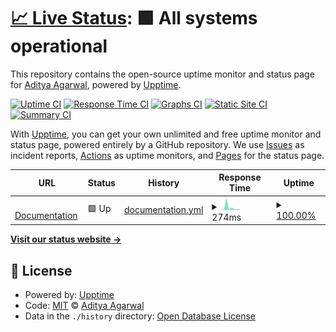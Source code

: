# [📈 Live Status](https://BeastBoyADI.github.io/beast-era-status): <!--live status--> **🟩 All systems operational**

This repository contains the open-source uptime monitor and status page for [Aditya Agarwal](https://BeastBoyADI.github.io/beast-era-status), powered by [Upptime](https://github.com/upptime/upptime).

[![Uptime CI](https://github.com/BeastBoyADI/beast-era-status/workflows/Uptime%20CI/badge.svg)](https://github.com/BeastBoyADI/beast-era-status/actions?query=workflow%3A%22Uptime+CI%22)
[![Response Time CI](https://github.com/BeastBoyADI/beast-era-status/workflows/Response%20Time%20CI/badge.svg)](https://github.com/BeastBoyADI/beast-era-status/actions?query=workflow%3A%22Response+Time+CI%22)
[![Graphs CI](https://github.com/BeastBoyADI/beast-era-status/workflows/Graphs%20CI/badge.svg)](https://github.com/BeastBoyADI/beast-era-status/actions?query=workflow%3A%22Graphs+CI%22)
[![Static Site CI](https://github.com/BeastBoyADI/beast-era-status/workflows/Static%20Site%20CI/badge.svg)](https://github.com/BeastBoyADI/beast-era-status/actions?query=workflow%3A%22Static+Site+CI%22)
[![Summary CI](https://github.com/BeastBoyADI/beast-era-status/workflows/Summary%20CI/badge.svg)](https://github.com/BeastBoyADI/beast-era-status/actions?query=workflow%3A%22Summary+CI%22)

With [Upptime](https://upptime.js.org), you can get your own unlimited and free uptime monitor and status page, powered entirely by a GitHub repository. We use [Issues](https://github.com/BeastBoyADI/beast-era-status/issues) as incident reports, [Actions](https://github.com/BeastBoyADI/beast-era-status/actions) as uptime monitors, and [Pages](https://BeastBoyADI.github.io/beast-era-status) for the status page.

<!--start: status pages-->
<!-- This summary is generated by Upptime (https://github.com/upptime/upptime) -->
<!-- Do not edit this manually, your changes will be overwritten -->
<!-- prettier-ignore -->
| URL | Status | History | Response Time | Uptime |
| --- | ------ | ------- | ------------- | ------ |
| <img alt="" src="https://icons.duckduckgo.com/ip3/beast-era.gitbook.io.ico" height="13"> [Documentation](https://beast-era.gitbook.io/doc) | 🟩 Up | [documentation.yml](https://github.com/BEAST2802/beast-era-status/commits/HEAD/history/documentation.yml) | <details><summary><img alt="Response time graph" src="./graphs/documentation/response-time-week.png" height="20"> 274ms</summary><br><a href="https://BeastBoyADI.github.io/beast-era-status/history/documentation"><img alt="Response time 249" src="https://img.shields.io/endpoint?url=https%3A%2F%2Fraw.githubusercontent.com%2FBEAST2802%2Fbeast-era-status%2FHEAD%2Fapi%2Fdocumentation%2Fresponse-time.json"></a><br><a href="https://BeastBoyADI.github.io/beast-era-status/history/documentation"><img alt="24-hour response time 82" src="https://img.shields.io/endpoint?url=https%3A%2F%2Fraw.githubusercontent.com%2FBEAST2802%2Fbeast-era-status%2FHEAD%2Fapi%2Fdocumentation%2Fresponse-time-day.json"></a><br><a href="https://BeastBoyADI.github.io/beast-era-status/history/documentation"><img alt="7-day response time 274" src="https://img.shields.io/endpoint?url=https%3A%2F%2Fraw.githubusercontent.com%2FBEAST2802%2Fbeast-era-status%2FHEAD%2Fapi%2Fdocumentation%2Fresponse-time-week.json"></a><br><a href="https://BeastBoyADI.github.io/beast-era-status/history/documentation"><img alt="30-day response time 205" src="https://img.shields.io/endpoint?url=https%3A%2F%2Fraw.githubusercontent.com%2FBEAST2802%2Fbeast-era-status%2FHEAD%2Fapi%2Fdocumentation%2Fresponse-time-month.json"></a><br><a href="https://BeastBoyADI.github.io/beast-era-status/history/documentation"><img alt="1-year response time 219" src="https://img.shields.io/endpoint?url=https%3A%2F%2Fraw.githubusercontent.com%2FBEAST2802%2Fbeast-era-status%2FHEAD%2Fapi%2Fdocumentation%2Fresponse-time-year.json"></a></details> | <details><summary><a href="https://BeastBoyADI.github.io/beast-era-status/history/documentation">100.00%</a></summary><a href="https://BeastBoyADI.github.io/beast-era-status/history/documentation"><img alt="All-time uptime 100.00%" src="https://img.shields.io/endpoint?url=https%3A%2F%2Fraw.githubusercontent.com%2FBEAST2802%2Fbeast-era-status%2FHEAD%2Fapi%2Fdocumentation%2Fuptime.json"></a><br><a href="https://BeastBoyADI.github.io/beast-era-status/history/documentation"><img alt="24-hour uptime 100.00%" src="https://img.shields.io/endpoint?url=https%3A%2F%2Fraw.githubusercontent.com%2FBEAST2802%2Fbeast-era-status%2FHEAD%2Fapi%2Fdocumentation%2Fuptime-day.json"></a><br><a href="https://BeastBoyADI.github.io/beast-era-status/history/documentation"><img alt="7-day uptime 100.00%" src="https://img.shields.io/endpoint?url=https%3A%2F%2Fraw.githubusercontent.com%2FBEAST2802%2Fbeast-era-status%2FHEAD%2Fapi%2Fdocumentation%2Fuptime-week.json"></a><br><a href="https://BeastBoyADI.github.io/beast-era-status/history/documentation"><img alt="30-day uptime 100.00%" src="https://img.shields.io/endpoint?url=https%3A%2F%2Fraw.githubusercontent.com%2FBEAST2802%2Fbeast-era-status%2FHEAD%2Fapi%2Fdocumentation%2Fuptime-month.json"></a><br><a href="https://BeastBoyADI.github.io/beast-era-status/history/documentation"><img alt="1-year uptime 100.00%" src="https://img.shields.io/endpoint?url=https%3A%2F%2Fraw.githubusercontent.com%2FBEAST2802%2Fbeast-era-status%2FHEAD%2Fapi%2Fdocumentation%2Fuptime-year.json"></a></details>

<!--end: status pages-->

[**Visit our status website →**](https://BeastBoyADI.github.io/beast-era-status)

## 📄 License

- Powered by: [Upptime](https://github.com/upptime/upptime)
- Code: [MIT](./LICENSE) © [Aditya Agarwal](https://BeastBoyADI.github.io/beast-era-status)
- Data in the `./history` directory: [Open Database License](https://opendatacommons.org/licenses/odbl/1-0/)
